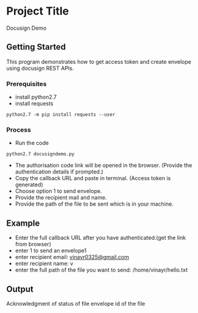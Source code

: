 # Project Title
Docusign Demo

## Getting Started
This program demonstrates how to get access token and create envelope using docusign REST APIs.

### Prerequisites
- install python2.7
- install requests
 ```
python2.7 -m pip install requests --user
```
### Process
- Run the code
```
python2.7 docusigndemo.py
 ```
- The authorisation code link will be opened in the browser.
  (Provide the authentication details if prompted.)
- Copy the callback URL and paste in terminal.
  (Access token is generated)
- Choose option 1 to send envelope.
- Provide the recipient mail and name.
- Provide the path of the file to be sent which is in your machine.

## Example
- Enter the full callback URL after you have authenticated:(get the link from browser)
- enter 1 to send an envelope1
- enter recipient email: vinayr0325@gmail.com
- enter recipient name: v
- enter the full path of the file you want to send: /home/vinayr/hello.txt
## Output
Acknowledgment of status of file
envelope id of the file 




